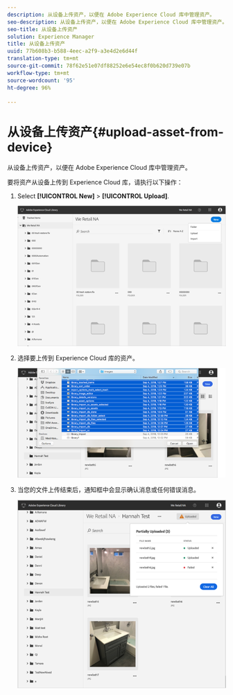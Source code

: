 ```yaml
---
description: 从设备上传资产，以便在 Adobe Experience Cloud 库中管理资产。
seo-description: 从设备上传资产，以便在 Adobe Experience Cloud 库中管理资产。
seo-title: 从设备上传资产
solution: Experience Manager
title: 从设备上传资产
uuid: 77b608b3-b588-4eec-a2f9-a3e4d2e6d44f
translation-type: tm+mt
source-git-commit: 78f62e51e07df88252e6e54ec8f0b620d739e07b
workflow-type: tm+mt
source-wordcount: '95'
ht-degree: 96%

---
```



# 从设备上传资产{#upload-asset-from-device}

从设备上传资产，以便在 Adobe Experience Cloud 库中管理资产。

要将资产从设备上传到 Experience Cloud 库，请执行以下操作：

1. Select **[!UICONTROL New]** > **[!UICONTROL Upload]**.

   ![](assets/library_new_folder_upload.png)

1. 选择要上传到 Experience Cloud 库的资产。

   ![](assets/library_upload_assets_device.png)

1. 当您的文件上传结束后，通知框中会显示确认消息或任何错误消息。

   ![](assets/library_error_confirm_messages.png)

